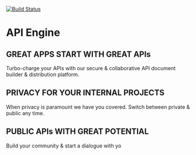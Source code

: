 




[![Build Status](https://secure.travis-ci.org/ApiEngine/apiengine-client.png?branch=master)](http://travis-ci.org/ApiEngine/apiengine-client)


# API Engine

## GREAT APPS START WITH GREAT APIs

Turbo-charge your APIs with our secure & collaborative API document builder & distribution platform.

## PRIVACY FOR YOUR INTERNAL PROJECTS 

When privacy is paramount we have you covered. Switch between private & public any time.

## PUBLIC APIs WITH GREAT POTENTIAL 

Build your community & start a dialogue with yo
